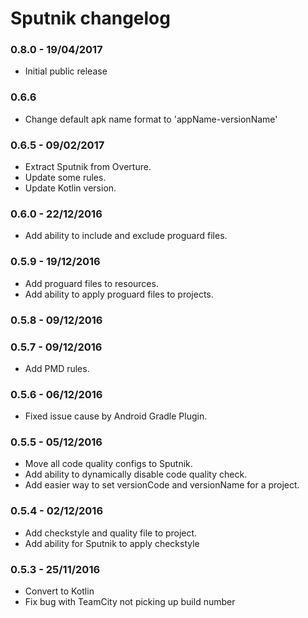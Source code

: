# Sputnik changelog
### 0.8.0 - 19/04/2017
* Initial public release

### 0.6.6
* Change default apk name format to 'appName-versionName'

### 0.6.5 - 09/02/2017
* Extract Sputnik from Overture.
* Update some rules.
* Update Kotlin version.

### 0.6.0 - 22/12/2016
* Add ability to include and exclude proguard files.

### 0.5.9 - 19/12/2016
* Add proguard files to resources.
* Add ability to apply proguard files to projects.

### 0.5.8 - 09/12/2016
### 0.5.7 - 09/12/2016
* Add PMD rules.

### 0.5.6 - 06/12/2016
* Fixed issue cause by Android Gradle Plugin.

### 0.5.5 - 05/12/2016
* Move all code quality configs to Sputnik. 
* Add ability to dynamically disable code quality check.
* Add easier way to set versionCode and versionName for a project. 

### 0.5.4 - 02/12/2016
* Add checkstyle and quality file to project.
* Add ability for Sputnik to apply checkstyle

### 0.5.3 - 25/11/2016
* Convert to Kotlin
* Fix bug with TeamCity not picking up build number
